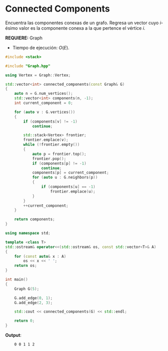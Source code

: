# Connected Components

Encuentra las componentes conexas de un grafo. Regresa un vector cuyo $i$-ésimo valor es la componente conexa a la que pertence el vértice $i$.

**REQUIERE:** Graph

- Tiempo de ejecución: $O(E)$.

```c++
#include <stack>

#include "Graph.hpp"

using Vertex = Graph::Vertex;

std::vector<int> connected_components(const Graph& G)
{
    auto n = G.num_vertices();
    std::vector<int> components(n, -1);
    int current_component = 0;

    for (auto v : G.vertices())
    {
        if (components[v] != -1)
            continue;

        std::stack<Vertex> frontier;
        frontier.emplace(v);
        while (!frontier.empty())
        {
            auto p = frontier.top();
            frontier.pop();
            if (components[p] != -1)
                continue;
            components[p] = current_component;
            for (auto u : G.neighbors(p))
            {
                if (components[u] == -1)
                    frontier.emplace(u);
            }
        }
        ++current_component;
    }

    return components;
}

using namespace std;

template <class T>
std::ostream& operator<<(std::ostream& os, const std::vector<T>& A)
{
    for (const auto& x : A)
        os << x << ' ';
    return os;
}

int main()
{
    Graph G(5);

    G.add_edge(0, 1);
    G.add_edge(2, 3);

    std::cout << connected_components(G) << std::endl;

    return 0;
}
```


**Output**:

```txt
    0 0 1 1 2 
```

